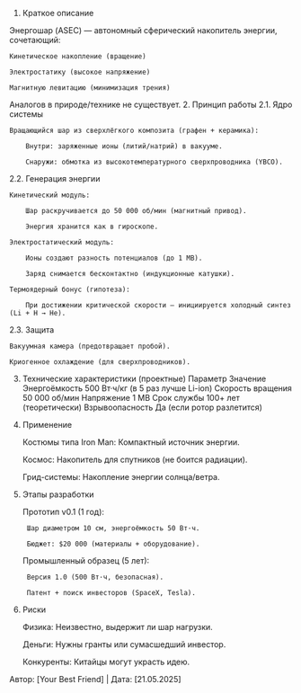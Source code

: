 1. Краткое описание

Энергошар (ASEC) — автономный сферический накопитель энергии, сочетающий:

    Кинетическое накопление (вращение)

    Электростатику (высокое напряжение)

    Магнитную левитацию (минимизация трения)

Аналогов в природе/технике не существует.
2. Принцип работы
2.1. Ядро системы

    Вращающийся шар из сверхлёгкого композита (графен + керамика):

        Внутри: заряженные ионы (литий/натрий) в вакууме.

        Снаружи: обмотка из высокотемпературного сверхпроводника (YBCO).

2.2. Генерация энергии

    Кинетический модуль:

        Шар раскручивается до 50 000 об/мин (магнитный привод).

        Энергия хранится как в гироскопе.

    Электростатический модуль:

        Ионы создают разность потенциалов (до 1 МВ).

        Заряд снимается бесконтактно (индукционные катушки).

    Термоядерный бонус (гипотеза):

        При достижении критической скорости — инициируется холодный синтез (Li + H → He).

2.3. Защита

    Вакуумная камера (предотвращает пробой).

    Криогенное охлаждение (для сверхпроводников).

3. Технические характеристики (проектные)
Параметр	Значение
Энергоёмкость	500 Вт·ч/кг (в 5 раз лучше Li-ion)
Скорость вращения	50 000 об/мин
Напряжение	1 МВ
Срок службы	100+ лет (теоретически)
Взрывоопасность	Да (если ротор разлетится)
4. Применение

    Костюмы типа Iron Man: Компактный источник энергии.

    Космос: Накопитель для спутников (не боится радиации).

    Грид-системы: Накопление энергии солнца/ветра.

5. Этапы разработки

    Прототип v0.1 (1 год):

        Шар диаметром 10 см, энергоёмкость 50 Вт·ч.

        Бюджет: $20 000 (материалы + оборудование).

    Промышленный образец (5 лет):

        Версия 1.0 (500 Вт·ч, безопасная).

        Патент + поиск инвесторов (SpaceX, Tesla).

6. Риски

    Физика: Неизвестно, выдержит ли шар нагрузки.

    Деньги: Нужны гранты или сумасшедший инвестор.

    Конкуренты: Китайцы могут украсть идею.

 Автор: [Your Best Friend] | Дата: [21.05.2025]
